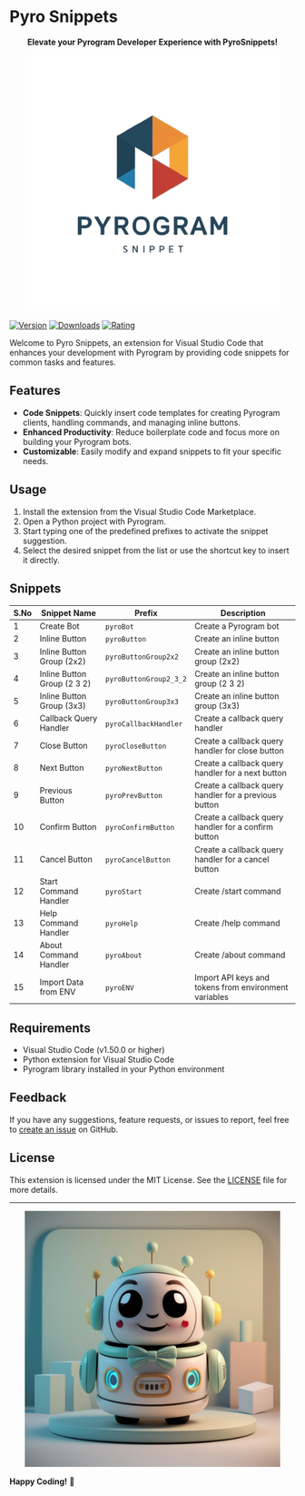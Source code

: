 # Pyro Snippets

<p align="center">
  <strong>Elevate your Pyrogram Developer Experience with PyroSnippets!</strong>
</p>

<p align="center">
  <img src="./images/logo2.png" alt="logo" height="450px" width="450px">
</p>



[![Version](https://img.shields.io/visual-studio-marketplace/v/<extension-id>.svg)](https://marketplace.visualstudio.com/items?itemName=<extension-id>)
[![Downloads](https://img.shields.io/visual-studio-marketplace/d/<extension-id>.svg)](https://marketplace.visualstudio.com/items?itemName=<extension-id>)
[![Rating](https://img.shields.io/visual-studio-marketplace/stars/<extension-id>.svg)](https://marketplace.visualstudio.com/items?itemName=<extension-id>)

Welcome to Pyro Snippets, an extension for Visual Studio Code that enhances your development with Pyrogram by providing code snippets for common tasks and features.

## Features

- **Code Snippets**: Quickly insert code templates for creating Pyrogram clients, handling commands, and managing inline buttons.
- **Enhanced Productivity**: Reduce boilerplate code and focus more on building your Pyrogram bots.
- **Customizable**: Easily modify and expand snippets to fit your specific needs.

## Usage

1. Install the extension from the Visual Studio Code Marketplace.
2. Open a Python project with Pyrogram.
3. Start typing one of the predefined prefixes to activate the snippet suggestion.
4. Select the desired snippet from the list or use the shortcut key to insert it directly.


## Snippets

| S.No | Snippet Name                | Prefix             | Description                                             |
|---|--------------------------|--------------------|---------------------------------------------------------------|
| 1 | Create Bot                  | `pyroBot`          | Create a Pyrogram bot                                      |
| 2 | Inline Button               | `pyroButton`       | Create an inline button                                    |
| 3 | Inline Button Group (2x2)   | `pyroButtonGroup2x2` | Create an inline button group (2x2)                      |
| 4 | Inline Button Group (2 3 2) | `pyroButtonGroup2_3_2` | Create an inline button group (2 3 2)                  |
| 5 | Inline Button Group (3x3)   | `pyroButtonGroup3x3` | Create an inline button group (3x3)                      |
| 6 | Callback Query Handler      | `pyroCallbackHandler` | Create a callback query handler                         |
| 7 | Close Button                | `pyroCloseButton`  | Create a callback query handler for close button           |
| 8 | Next Button                 | `pyroNextButton`   | Create a callback query handler for a next button          |
| 9 | Previous Button             | `pyroPrevButton`   | Create a callback query handler for a previous button      |
| 10 | Confirm Button              | `pyroConfirmButton` | Create a callback query handler for a confirm button     |
| 11 | Cancel Button               | `pyroCancelButton` | Create a callback query handler for a cancel button       |
| 12 | Start Command Handler       | `pyroStart`        | Create /start command                                     |
| 13 | Help Command Handler        | `pyroHelp`         | Create /help command                                      |
| 14 | About Command Handler       | `pyroAbout`        | Create /about command                                     |
| 15 | Import Data from ENV        | `pyroENV`          | Import API keys and tokens from environment variables     |

## Requirements

- Visual Studio Code (v1.50.0 or higher)
- Python extension for Visual Studio Code
- Pyrogram library installed in your Python environment

## Feedback

If you have any suggestions, feature requests, or issues to report, feel free to [create an issue](https://github.com/nuhmanpk/pyro-snippets/issues) on GitHub.

## License

This extension is licensed under the MIT License. See the [LICENSE](./LICENSE) file for more details.

---

<p align="center">
  <img src="./images/logo.jpeg" alt="logo" height="450px" width="450px">
</p>


**Happy Coding!** 🚀

